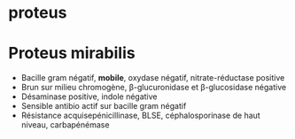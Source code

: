 # proteus




# Proteus mirabilis


- Bacille gram négatif, **mobile**, oxydase négatif, nitrate-réductase positive 
- Brun sur milieu chromogène, β-glucuronidase et β-glucosidase négative 
- Désaminase positive, indole négative 
- Sensible antibio actif sur bacille gram négatif 
- Résistance acquisepénicillinase, BLSE, céphalosporinase de haut niveau, carbapénémase 

